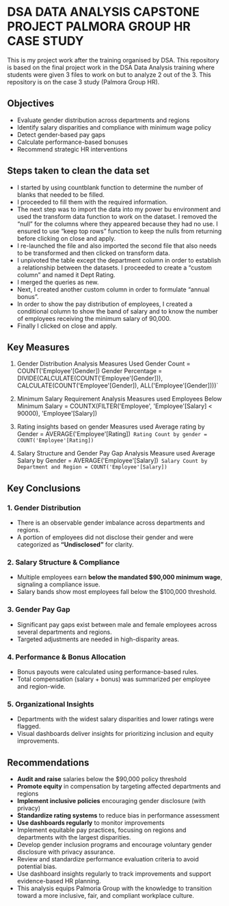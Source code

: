 # DSA DATA ANALYSIS CAPSTONE PROJECT PALMORA GROUP HR CASE STUDY
This is my project work after the training organised by DSA. This repository is based on the final project work in the DSA Data Analysis training where students were given 3 files to work on but to analyze 2 out of the 3. This repository is on the case 3 study (Palmora Group HR). 

## Objectives

- Evaluate gender distribution across departments and regions
- Identify salary disparities and compliance with minimum wage policy
- Detect gender-based pay gaps
- Calculate performance-based bonuses
- Recommend strategic HR interventions

## Steps taken to clean the data set
- I started by using countblank function to determine the number of blanks that needed to be filled.
- I proceeded to fill them with the required information.
- The next step was to import the data into my power bu environment and used the transform data function to work on the dataset. I removed the “null” for the columns where they appeared because they had no use. I ensured to use “keep top rows” function to keep the nulls from returning before clicking on close and apply.
- I re-launched the file and also imported the second file that also needs to be transformed and then clicked on transform data. 
- I unpivoted the table except the department column in order to establish a relationship between the datasets. I proceeded to create a “custom column” and named it Dept Rating.
- I merged the queries as new.
- Next, I created another custom column in order to formulate “annual bonus”.
- In order to show the pay distribution of employees, I created a conditional column to show the band of salary and to know the number of employees receiving the minimum salary of 90,000.
- Finally I clicked on close and apply.

## Key Measures

1.	Gender Distribution Analysis 
Measures Used
Gender Count = COUNT('Employee'[Gender])
Gender Percentage = DIVIDE(CALCULATE(COUNT('Employee'[Gender])), CALCULATE(COUNT('Employee'[Gender]), ALL('Employee'[Gender])))`

2.	Minimum Salary Requirement Analysis
Measures used
 Employees Below Minimum Salary = COUNTX(FILTER('Employee', 'Employee'[Salary] < 90000), 'Employee'[Salary])

3.	Rating insights based on gender
Measures used
Average rating by Gender = AVERAGE('Employee'[Rating])`
Rating Count by gender = COUNT('Employee'[Rating])`

4.	Salary Structure and Gender Pay Gap Analysis
Measure used
Average Salary by Gender = AVERAGE('Employee'[Salary])`
Salary Count by Department and Region = COUNT('Employee'[Salary])`

## Key Conclusions

### 1. Gender Distribution
- There is an observable gender imbalance across departments and regions.
- A portion of employees did not disclose their gender and were categorized as **“Undisclosed”** for clarity.

### 2. Salary Structure & Compliance
- Multiple employees earn **below the mandated $90,000 minimum wage**, signaling a compliance issue.
- Salary bands show most employees fall below the $100,000 threshold.

### 3. Gender Pay Gap
- Significant pay gaps exist between male and female employees across several departments and regions.
- Targeted adjustments are needed in high-disparity areas.

### 4. Performance & Bonus Allocation
- Bonus payouts were calculated using performance-based rules.
- Total compensation (salary + bonus) was summarized per employee and region-wide.

### 5. Organizational Insights
- Departments with the widest salary disparities and lower ratings were flagged.
- Visual dashboards deliver insights for prioritizing inclusion and equity improvements.


## Recommendations

- **Audit and raise** salaries below the $90,000 policy threshold
- **Promote equity** in compensation by targeting affected departments and regions
- **Implement inclusive policies** encouraging gender disclosure (with privacy)
- **Standardize rating systems** to reduce bias in performance assessment
- **Use dashboards regularly** to monitor improvements
-	Implement equitable pay practices, focusing on regions and departments with the largest disparities.
-	Develop gender inclusion programs and encourage voluntary gender disclosure with privacy assurance.
-	Review and standardize performance evaluation criteria to avoid potential bias.
-	Use dashboard insights regularly to track improvements and support evidence-based HR planning.
- This analysis equips Palmoria Group with the knowledge to transition toward a more inclusive, fair, and compliant workplace culture.
